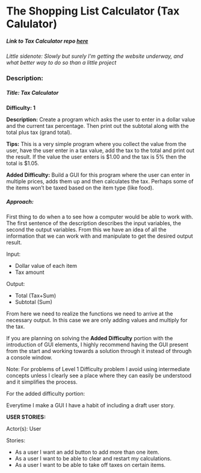 # The Shopping List Calculator (Tax Calulator)

##### Link to Tax Calculator repo [here](https://github.com/djfranc/Shopping-List-Tax-Calculator)

*Little sidenote: Slowly but surely I'm getting the website underway, and what better way to do so than  a little project*


### Description:
##### Title: Tax Calculator

**Difficulty: 1**

**Description:** Create a program which asks the user to enter in a dollar value and the current tax percentage. Then print out the subtotal along with the total plus tax (grand total).

**Tips:** This is a very simple program where you collect the value from the user, have the user enter in a tax value, add the tax to the total and print out the result. If the value the user enters is $1.00 and the tax is 5% then the total is $1.05.

**Added Difficulty:** Build a GUI for this program where the user can enter in multiple prices, adds them up and then calculates the tax. Perhaps some of the items won’t be taxed based on the item type (like food).



##### **Approach:** 

First thing to do when a to see how a computer would be able to work with. 
The first sentence of the description describes the input variables, the second the output variables.
From this we have an idea of all the information that we can work with and manipulate to get the desired output result.

Input:
- Dollar value of each item 
- Tax amount

Output:
- Total (Tax+Sum)
- Subtotal (Sum)

From here we need to realize the functions we need to arrive at the necessary output. In this case we are only adding values and multiply for the tax.



If you are planning on solving the **Added Difficulty** portion with the introduction of GUI elements, I highly recommend having the GUI present from the start and working towards a solution through it instead of through a console window. 


Note: For problems of Level 1 Difficulty problem I avoid using intermediate concepts unless I clearly see a place where they can easily be understood and it simplifies the process.



For the added difficulty portion:

Everytime I make a GUI I have a habit of including a draft user story.

**USER STORIES:** 

Actor(s): User 

Stories:
- As a user I want an add button to add more than one item.
- As a user I want to be able to clear and restart my calculations.
- As a user I want to be able to take off taxes on certain items.

